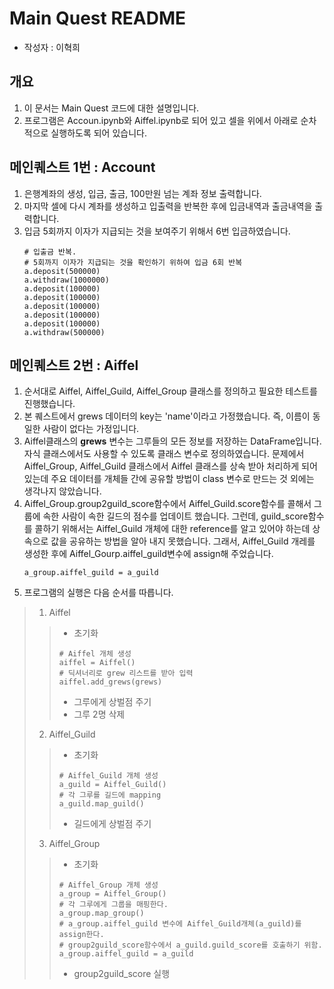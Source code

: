 # Main Quest README

- 작성자 : 이혁희

## 개요
1. 이 문서는 Main Quest 코드에 대한 설명입니다. 
2. 프로그램은 Accoun.ipynb와 Aiffel.ipynb로 되어 있고 셀을 위에서 아래로 순차적으로 실행하도록 되어 있습니다.

## 메인퀘스트 1번 : Account
1. 은행계좌의 생성, 입금, 출금, 100만원 넘는 계좌 정보 출력합니다.
2. 마지막 셀에 다시 계좌를 생성하고 입출력을 반복한 후에 입금내역과 출금내역을 출력합니다.
3. 입금 5회까지 이자가 지급되는 것을 보여주기 위해서 6번 입금하였습니다.
   ```
   # 입출금 반복. 
   # 5회까지 이자가 지급되는 것을 확인하기 위하여 입금 6회 반복
   a.deposit(500000)
   a.withdraw(1000000)
   a.deposit(100000)
   a.deposit(100000)
   a.deposit(100000)
   a.deposit(100000)
   a.deposit(100000)
   a.withdraw(500000)
   ```

## 메인퀘스트 2번 : Aiffel
1. 순서대로 Aiffel, Aiffel_Guild, Aiffel_Group 클래스를 정의하고 필요한 테스트를 진행했습니다.
2. 본 퀘스트에서 grews 데이터의 key는 'name'이라고 가정했습니다. 즉, 이름이 동일한 사람이 없다는 가정입니다.   
1. Aiffel클래스의 __grews__ 변수는 그루들의 모든 정보를 저장하는 DataFrame입니다.
   자식 클래스에서도 사용할 수 있도록 클래스 변수로 정의하였습니다. 문제에서 Aiffel_Group, Aiffel_Guild 클래스에서  Aiffel 클래스를 상속 받아 처리하게 되어 있는데 주요 데이터를 개체들 간에 공유할 방법이 class 변수로 만드는 것 외에는 생각나지 않았습니다.
3. Aiffel_Group.group2guild_score함수에서 Aiffel_Guild.score함수를 콜해서 그룹에 속한 사람이 속한 길드의 점수를 업데이트 했습니다.
   그런데, guild_score함수를 콜하기 위해서는 Aiffel_Guild 개체에 대한 reference를 알고 있어야 하는데 상속으로 값을 공유하는 방법을 알아 내지 못했습니다.
   그래서, Aiffel_Guild 개레를 생성한 후에 Aiffel_Gourp.aiffel_guild변수에 assign해 주었습니다.
   ```
   a_group.aiffel_guild = a_guild
   ```
6. 프로그램의 실행은 다음 순서를 따릅니다.
>1. Aiffel
>>  - 초기화
>>   ```
>>   # Aiffel 개체 생성
>>   aiffel = Aiffel()
>>   # 딕셔너리로 grew 리스트를 받아 입력
>>   aiffel.add_grews(grews)
>>   ```
>>   - 그루에게 상벌점 주기
>>   - 그루 2명 삭제
>2. Aiffel_Guild
>>   - 초기화
>>   ```
>>   # Aiffel_Guild 개체 생성
>>   a_guild = Aiffel_Guild()
>>   # 각 그루를 길드에 mapping
>>   a_guild.map_guild()
>>   ```
>>   - 길드에게 상벌점 주기
>3. Aiffel_Group
>>   - 초기화
>>   ```
>>   # Aiffel_Group 개체 생성
>>   a_group = Aiffel_Group()
>>   # 각 그루에게 그룹을 매핑한다.
>>   a_group.map_group()
>>   # a_group.aiffel_guild 변수에 Aiffel_Guild개체(a_guild)를 assign한다.
>>   # group2guild_score함수에서 a_guild.guild_score를 호출하기 위함.
>>   a_group.aiffel_guild = a_guild
>>   ```
>>   - group2guild_score 실행
   
